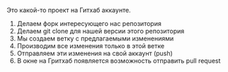 Это какой-то проект на Гитхаб аккаунте.

1. Делаем форк интересующего нас репозитория
2. Делаем git clone для нашей версии этого репозитория
3. Мы создаем ветку с предлагаемыми изменениями
4. Производим все изменения только в этой ветке
5. Отправляем эти изменения на свой аккаунт (push)
6. В окне на Гритхаб появляется возможность отправить pull request